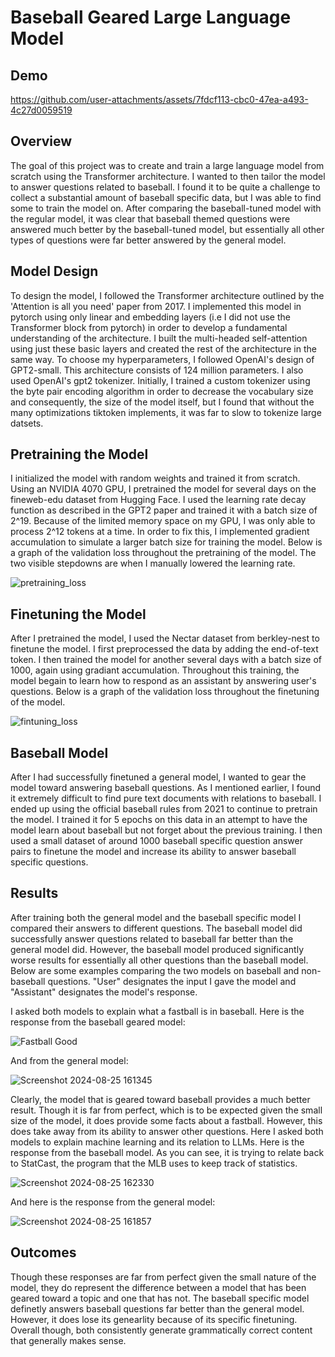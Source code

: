 # Baseball Geared Large Language Model

## Demo
https://github.com/user-attachments/assets/7fdcf113-cbc0-47ea-a493-4c27d0059519

## Overview
The goal of this project was to create and train a large language model from scratch using the Transformer architecture. I wanted to then tailor the model to answer questions related to baseball. I found it to be quite a challenge to collect a substantial amount of baseball specific data, but I was able to find some to train the model on. After comparing the baseball-tuned model with the regular model, it was clear that baseball themed questions were answered much better by the baseball-tuned model, but essentially all other types of questions were far better answered by the general model. 

## Model Design
To design the model, I followed the Transformer architecture outlined by the 'Attention is all you need' paper from 2017. I implemented this model in pytorch using only linear and embedding layers (i.e I did not use the Transformer block from pytorch) in order to develop a fundamental understanding of the architecture. I built the multi-headed self-attention using just these basic layers and created the rest of the architecture in the same way. To choose my hyperparameters, I followed OpenAI's design of GPT2-small. This architecture consists of 124 million parameters. I also used OpenAI's gpt2 tokenizer. Initially, I trained a custom tokenizer using the byte pair encoding algorithm in order to decrease the vocabulary size and consequently, the size of the model itself, but I found that without the many optimizations tiktoken implements, it was far to slow to tokenize large datsets.

## Pretraining the Model
I initialized the model with random weights and trained it from scratch. Using an NVIDIA 4070 GPU, I pretrained the model for several days on the fineweb-edu dataset from Hugging Face. I used the learning rate decay function as described in the GPT2 paper and trained it with a batch size of 2^19. Because of the limited memory space on my GPU, I was only able to process 2^12 tokens at a time. In order to fix this, I implemented gradient accumulation to simulate a larger batch size for training the model. Below is a graph of the validation loss throughout the pretraining of the model. The two visible stepdowns are when I manually lowered the learning rate.

![pretraining_loss](https://github.com/user-attachments/assets/1943d27e-6b54-4abf-b424-5708b302df47)

## Finetuning the Model
After I pretrained the model, I used the Nectar dataset from berkley-nest to finetune the model. I first preprocessed the data by adding the end-of-text token. I then trained the model for another several days with a batch size of 1000, again using gradiant accumulation. Throughout this training, the model begain to learn how to respond as an assistant by answering user's questions. Below is a graph of the validation loss throughout the finetuning of the model.

![fintuning_loss](https://github.com/user-attachments/assets/a16ad6e1-c5ac-4cd0-82be-36974755580d)

## Baseball Model
After I had successfully finetuned a general model, I wanted to gear the model toward answering baseball questions. As I mentioned earlier, I found it extremely difficult to find pure text documents with relations to baseball. I ended up using the official baseball rules from 2021 to continue to pretrain the model. I trained it for 5 epochs on this data in an attempt to have the model learn about baseball but not forget about the previous training. I then used a small dataset of around 1000 baseball specific question answer pairs to finetune the model and increase its ability to answer baseball specific questions.

## Results
After training both the general model and the baseball specific model I compared their answers to different questions. The baseball model did successfully answer questions related to baseball far better than the general model did. However, the baseball model produced significantly worse results for essentially all other questions than the baseball model. Below are some examples comparing the two models on baseball and non-baseball questions. "User" designates the input I gave the model and "Assistant" designates the model's response.

I asked both models to explain what a fastball is in baseball. Here is the response from the baseball geared model:

![Fastball Good](https://github.com/user-attachments/assets/57e889fb-4e01-408b-82de-395289ca269f)

And from the general model:

![Screenshot 2024-08-25 161345](https://github.com/user-attachments/assets/e1804649-ce05-4df5-9528-4cd732c9e307)

Clearly, the model that is geared toward baseball provides a much better result. Though it is far from perfect, which is to be expected given the small size of the model, it does provide some facts about a fastball. However, this does take away from its ability to answer other questions. Here I asked both models to explain machine learning and its relation to LLMs. Here is the response from the baseball model. As you can see, it is trying to relate back to StatCast, the program that the MLB uses to keep track of statistics.

![Screenshot 2024-08-25 162330](https://github.com/user-attachments/assets/3b1b1047-28d8-4cad-b362-759310c45c4c)

And here is the response from the general model:

![Screenshot 2024-08-25 161857](https://github.com/user-attachments/assets/fb05d0f2-5278-4cb0-a5f5-c20196e0e4a8)


## Outcomes
Though these responses are far from perfect given the small nature of the model, they do represent the difference between a model that has been geared toward a topic and one that has not. The baseball specific model definetly answers baseball questions far better than the general model. However, it does lose its genearlity because of its specific finetuning. Overall though, both consistently generate grammatically correct content that generally makes sense.
